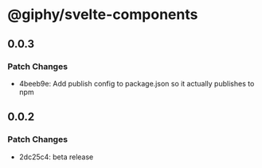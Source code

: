 # @giphy/svelte-components

## 0.0.3

### Patch Changes

-   4beeb9e: Add publish config to package.json so it actually publishes to npm

## 0.0.2

### Patch Changes

-   2dc25c4: beta release
